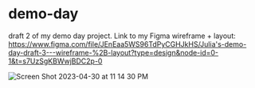 # demo-day
draft 2 of my demo day project. Link to my Figma wireframe + layout: https://www.figma.com/file/JEnEaa5WS96TdPyCGHJkHS/Julia's-demo-day-draft-3---wireframe-%2B-layout?type=design&node-id=0-1&t=s7UzSgKBWwjBDC2p-0

![Screen Shot 2023-04-30 at 11 14 30 PM](https://user-images.githubusercontent.com/126643073/235397981-6560122c-9a4c-45b0-9b38-9f8869589035.png)

